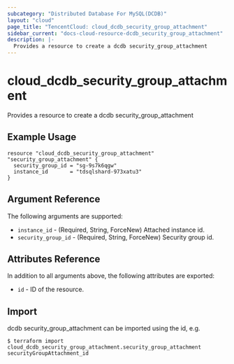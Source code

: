```yaml
---
subcategory: "Distributed Database For MySQL(DCDB)"
layout: "cloud"
page_title: "TencentCloud: cloud_dcdb_security_group_attachment"
sidebar_current: "docs-cloud-resource-dcdb_security_group_attachment"
description: |-
  Provides a resource to create a dcdb security_group_attachment
---
```


# cloud_dcdb_security_group_attachment

Provides a resource to create a dcdb security_group_attachment

## Example Usage

```hcl
resource "cloud_dcdb_security_group_attachment" "security_group_attachment" {
  security_group_id = "sg-9s7k6qgw"
  instance_id       = "tdsqlshard-973xatu3"
}
```

## Argument Reference

The following arguments are supported:

* `instance_id` - (Required, String, ForceNew) Attached instance id.
* `security_group_id` - (Required, String, ForceNew) Security group id.

## Attributes Reference

In addition to all arguments above, the following attributes are exported:

* `id` - ID of the resource.



## Import

dcdb security_group_attachment can be imported using the id, e.g.
```
$ terraform import cloud_dcdb_security_group_attachment.security_group_attachment securityGroupAttachment_id
```

